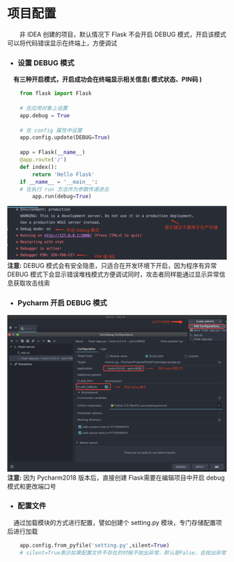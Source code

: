 # 项目配置
&emsp;&emsp;非 IDEA 创建的项目，默认情况下 Flask 不会开启 DEBUG 模式，开启该模式可以将代码错误显示在终端上，方便调试
* ### 设置 DEBUG 模式
&emsp;**有三种开启模式，开启成功会在终端显示相关信息( 模式状态、PIN码 )**

```python
    from flask import Flask
    
    # 在应用对象上设置
    app.debug = True
    
    # 在 config 属性中设置
    app.config.update(DEBUG=True)
    
    app = Flask(__name__)
    @app.route('/')
    def index():
        return 'Hello Flask'
    if __name__ = '__main__':
    # 在执行 run 方法作为参数传递进去
        app.run(debug=True)

```
![](/assets/QQ20200410-104031@2x.png)
**注意:** DEBUG 模式会有安全隐患，只适合在开发环境下开启，因为程序有异常 DEBUG 模式下会显示错误堆栈模式方便调试同时，攻击者同样能通过显示异常信息获取攻击线索
* ### Pycharm 开启 DEBUG 模式
![](/assets/QQ20200410-094703@2x.png)
**注意:** 因为 Pycharm2018 版本后，直接创建 Flask需要在编辑项目中开启 debug 模式和更改端口号
* ### 配置文件
&emsp;通过加载模块的方式进行配置，譬如创建个 setting.py 模块，专门存储配置项后进行加载

```python
    app.config.from_pyfile('setting.py',silent=True)
    # silent=True表示如果配置文件不存在的时候不抛出异常，默认是False，会抛出异常
```



















